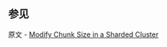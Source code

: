 ## 参见

原文 - [Modify Chunk Size in a Sharded Cluster]( https://docs.mongodb.com/manual/tutorial/modify-chunk-size-in-sharded-cluster/ )

